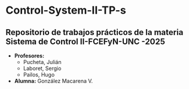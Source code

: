 # Control-System-II-TP-s
## Repositorio de trabajos prácticos de la materia Sistema de Control II-FCEFyN-UNC -2025

- **Profesores:** 
    - Pucheta, Julián 
    - Laboret, Sergio
    - Pailos, Hugo
- **Alumna:** González Macarena V.